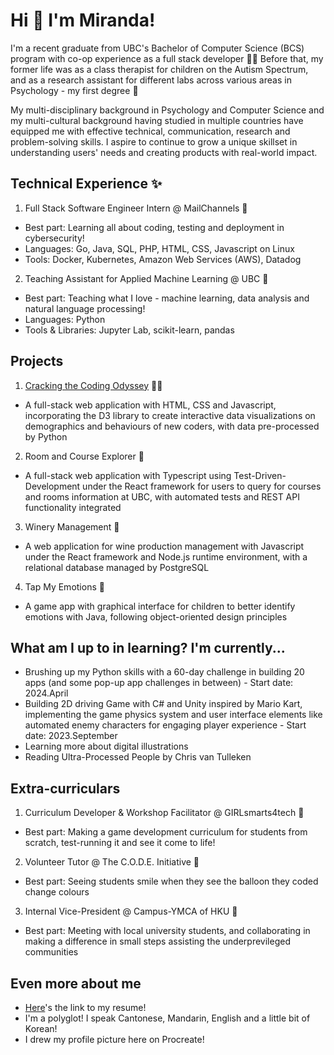 # Hi 👋 I'm Miranda!

I'm a recent graduate from UBC's Bachelor of Computer Science (BCS) program with co-op experience as a full stack developer 👩‍💻 Before that, my former life was as a class therapist for children on the Autism Spectrum, and as a research assistant for different labs across various areas in Psychology - my first degree 🧠

My multi-disciplinary background in Psychology and Computer Science and my multi-cultural background having studied in multiple countries have equipped me with effective technical, communication, research and problem-solving skills. I aspire to continue to grow a unique skillset in understanding users' needs and creating products with real-world impact.

## Technical Experience ✨

1. Full Stack Software Engineer Intern @ MailChannels 📧
- Best part: Learning all about coding, testing and deployment in cybersecurity!
- Languages: Go, Java, SQL, PHP, HTML, CSS, Javascript on Linux
- Tools: Docker, Kubernetes, Amazon Web Services (AWS), Datadog

2. Teaching Assistant for Applied Machine Learning @ UBC 🤖
- Best part: Teaching what I love - machine learning, data analysis and natural language processing!
- Languages: Python
- Tools & Libraries: Jupyter Lab, scikit-learn, pandas

## Projects
1. [Cracking the Coding Odyssey](https://mcctm.github.io/cracking-the-coding-odyssey/) 🧑‍💻
- A full-stack web application with HTML, CSS and Javascript, incorporating the D3 library to create
interactive data visualizations on demographics and behaviours of new coders, with data pre-processed by Python

2. Room and Course Explorer 🏫
- A full-stack web application with Typescript using Test-Driven-Development under the React framework for
users to query for courses and rooms information at UBC, with automated tests and REST API functionality integrated
  
3. Winery Management 🍷
- A web application for wine production management with Javascript under the React framework and Node.js runtime environment, with a relational database managed by PostgreSQL

4. Tap My Emotions 💟
- A game app with graphical interface for children to better identify emotions with Java, following object-oriented design principles

## What am I up to in learning? I'm currently...
- Brushing up my Python skills with a 60-day challenge in building 20 apps (and some pop-up app challenges in between) - Start date: 2024.April
- Building 2D driving Game with C# and Unity inspired by Mario Kart, implementing the game physics system and user interface
elements like automated enemy characters for engaging player experience - Start date: 2023.September
- Learning more about digital illustrations
- Reading Ultra-Processed People by Chris van Tulleken

## Extra-curriculars

1. Curriculum Developer & Workshop Facilitator @ GIRLsmarts4tech 👾
- Best part: Making a game development curriculum for students from scratch, test-running it and see it come to life!

2. Volunteer Tutor @ The C.O.D.E. Initiative 🎈
- Best part: Seeing students smile when they see the balloon they coded change colours 

3. Internal Vice-President @ Campus-YMCA of HKU 📖
- Best part: Meeting with local university students, and collaborating in making a difference in small steps assisting the underprevileged communities

## Even more about me
- [Here](https://github.com/mcctm/mcctm/blob/main/Resume_2024_Github.pdf)'s the link to my resume!
- I'm a polyglot! I speak Cantonese, Mandarin, English and a little bit of Korean!
- I drew my profile picture here on Procreate!

